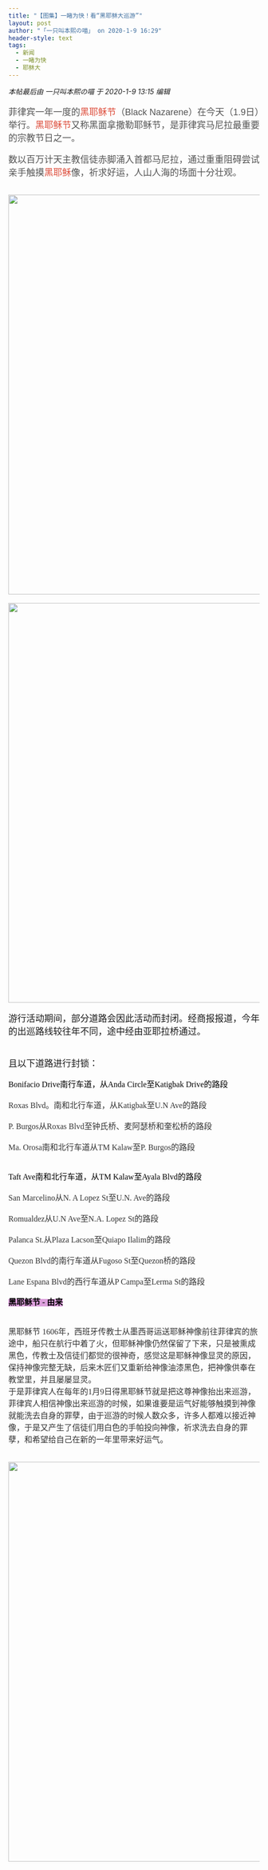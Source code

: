 ```yaml
---
title: "【图集】一睹为快！看“黑耶稣大巡游”"
layout: post
author: "「一只叫本熙の喵」 on 2020-1-9 16:29"
header-style: text
tags:
  - 新闻
  - 一睹为快
  - 耶稣大
---
```


<head></head>
<body>
 <i class="pstatus"> 本帖最后由 一只叫本熙の喵 于 2020-1-9 13:15 编辑 </i>
 <br> 
 <br> 
 <font face="Helvetica"><font size="4"><font color="#545454">菲律宾一年一度的</font><font color="#dd4b39">黑耶稣节</font><font color="#545454">（Black Nazarene）在今天（1.9日）举行。</font><font color="#dd4b39">黑耶稣节</font><font color="#545454">又称黑面拿撒勒耶稣节，是菲律宾马尼拉最重要的宗教节日之一。</font></font></font>
 <font color="#545454"><font face="Helvetica"><font size="4"><br> </font></font></font>
 <span id="flv_txm"></span>
 <script type="text/javascript" reload="1">$('flv_txm').innerHTML=(mobileplayer() ? "<iframe height='375' width='500' src='https://www.youtube.com/embed/VPKTd597zFM' frameborder=0 allowfullscreen></iframe>" : AC_FL_RunContent('width', '500', 'height', '375', 'allowNetworking', 'internal', 'allowScriptAccess', 'never', 'src', 'https://www.youtube.com/v/VPKTd597zFM&hl=zh_CN&fs=1', 'quality', 'high', 'bgcolor', '#ffffff', 'wmode', 'transparent', 'allowfullscreen', 'true'));</script>
 <br> 
 <font face="Helvetica"><font size="4"><font color="#545454">数以百万计天主教信徒赤脚涌入首都马尼拉，通过重重阻碍尝试亲手触摸</font><font color="#dd4b39">黑耶稣</font><font color="#545454">像，祈求好运，人山人海的场面十分壮观。</font></font></font>
 <br> 
 <span id="flv_ccm"></span>
 <script type="text/javascript" reload="1">$('flv_ccm').innerHTML=(mobileplayer() ? "<iframe height='375' width='500' src='https://www.youtube.com/embed/ObrRUkFTBvU' frameborder=0 allowfullscreen></iframe>" : AC_FL_RunContent('width', '500', 'height', '375', 'allowNetworking', 'internal', 'allowScriptAccess', 'never', 'src', 'https://www.youtube.com/v/ObrRUkFTBvU&hl=zh_CN&fs=1', 'quality', 'high', 'bgcolor', '#ffffff', 'wmode', 'transparent', 'allowfullscreen', 'true'));</script>
 <font face="arial, sans-serif"><font color="#545454"><br> </font></font>
 <br> 
 <ignore_js_op> 
  <img aid="1325955" src="https://bbs.boniu123.cc/data/attachment/forum/202001/09/122255rxg31ygy5jkjdjzq.png" zoomfile="data/attachment/forum/202001/09/122255rxg31ygy5jkjdjzq.png" file="data/attachment/forum/202001/09/122255rxg31ygy5jkjdjzq.png" width="800" inpost="1"> 
  <div class="tip tip_4 aimg_tip" id="aimg_1325955_menu" style="position: absolute; display: none" disautofocus="true"> 
   <div class="xs0"> 
    <p><strong>QQ图片20200109121836.png</strong> <em class="xg1">(1.03 MB, 下载次数: 0)</em></p> 
    <p> <a href="forum.php?mod=attachment&amp;aid=MTMyNTk1NXxjN2M0ZTNmZHwxNTc4NjI1Nzc0fDB8NTQ4NzYz&amp;nothumb=yes" target="_blank">下载附件</a> &nbsp;<a href="javascript:;" onclick="showWindow(this.id, this.getAttribute('url'), 'get', 0);" id="savephoto_1325955" url="home.php?mod=spacecp&amp;ac=album&amp;op=saveforumphoto&amp;aid=1325955&amp;handlekey=savephoto_1325955">保存到相册</a> </p> 
    <p class="xg1 y"><span title="2020-1-9 12:22">昨天&nbsp;12:22</span> 上传</p> 
   </div> 
   <div class="tip_horn"></div> 
  </div> 
 </ignore_js_op> 
 <br> 
 <br> 
 <ignore_js_op> 
  <img aid="1325956" src="https://bbs.boniu123.cc/data/attachment/forum/202001/09/122255qsz8rrc802oicwno.png" zoomfile="data/attachment/forum/202001/09/122255qsz8rrc802oicwno.png" file="data/attachment/forum/202001/09/122255qsz8rrc802oicwno.png" width="800" inpost="1"> 
  <div class="tip tip_4 aimg_tip" id="aimg_1325956_menu" style="position: absolute; display: none" disautofocus="true"> 
   <div class="xs0"> 
    <p><strong>QQ图片20200109121822.png</strong> <em class="xg1">(899.21 KB, 下载次数: 0)</em></p> 
    <p> <a href="forum.php?mod=attachment&amp;aid=MTMyNTk1NnxkY2U5NWEzOXwxNTc4NjI1Nzc0fDB8NTQ4NzYz&amp;nothumb=yes" target="_blank">下载附件</a> &nbsp;<a href="javascript:;" onclick="showWindow(this.id, this.getAttribute('url'), 'get', 0);" id="savephoto_1325956" url="home.php?mod=spacecp&amp;ac=album&amp;op=saveforumphoto&amp;aid=1325956&amp;handlekey=savephoto_1325956">保存到相册</a> </p> 
    <p class="xg1 y"><span title="2020-1-9 12:22">昨天&nbsp;12:22</span> 上传</p> 
   </div> 
   <div class="tip_horn"></div> 
  </div> 
 </ignore_js_op> 
 <br> 
 <br> 
 <font face="Helvetica"><font size="4">游行活动期间，部分道路会因此活动而封闭。经商报报道，今年的出巡路线较往年不同，途中经由亚耶拉桥通过。</font></font>
 <br> 
 <font face="Helvetica"><font size="4"><br> </font></font>
 <br> 
 <font face="Helvetica"><font size="4">且以下道路进行封锁：</font></font>
 <br> 
 <br> 
 <div align="left"> 
  <font face="微软雅黑"><font style="font-size:16px"><font color="#000"><font face="微软雅黑"><font size="3">Bonifacio Drive南行车道，从Anda Circle至Katigbak Drive的路段</font></font></font></font></font> 
 </div> 
 <div align="left"> 
  <font face="微软雅黑"><font style="font-size:16px"><font color="#333333"><font face="微软雅黑"><font size="3"><br> Roxas Blvd。南和北行车道，从Katigbak至U.N Ave的路段</font></font></font></font></font> 
 </div> 
 <div align="left"> 
  <font face="微软雅黑"><font style="font-size:16px"><font color="#333333"><font face="微软雅黑"><font size="3"><br> P. Burgos从Roxas Blvd至钟氏桥、麦阿瑟桥和奎松桥的路段</font></font></font></font></font> 
 </div> 
 <div align="left"> 
  <font face="微软雅黑"><font style="font-size:16px"><font color="#333333"><font face="微软雅黑"><font size="3"><br> Ma. Orosa南和北行车道从TM Kalaw至P. Burgos的路段</font></font></font></font></font> 
 </div>
 <br> 
 <div align="left"> 
  <font face="微软雅黑"><font style="font-size:16px"><font color="#333333"><font face="微软雅黑"><font size="3"><br> </font></font></font></font></font> 
 </div> 
 <div align="left"> 
  <div align="left"> 
   <font color="#444444"><font face="微软雅黑"><font style="font-size:16px"><font color="#000"><font face="微软雅黑"><font size="3">Taft Ave南和北行车道，从TM Kalaw至Ayala Blvd的路段</font></font></font></font></font></font> 
  </div> 
  <div align="left"> 
   <font color="#444444"><font face="微软雅黑"><font style="font-size:16px"><font color="#333333"><font face="微软雅黑"><font size="3"><br> San Marcelino从N. A Lopez St至U.N. Ave的路段</font></font></font></font></font></font> 
  </div> 
  <div align="left"> 
   <font color="#444444"><font face="微软雅黑"><font style="font-size:16px"><font color="#333333"><font face="微软雅黑"><font size="3"><br> Romualdez从U.N Ave至N.A. Lopez St的路段</font></font></font></font></font></font> 
  </div> 
  <div align="left"> 
   <font color="#444444"><font face="微软雅黑"><font style="font-size:16px"><font color="#333333"><font face="微软雅黑"><font size="3"><br> Palanca St.从Plaza Lacson至Quiapo Ilalim的路段</font></font></font></font></font></font> 
  </div> 
  <div align="left"> 
   <font color="#444444"><font face="微软雅黑"><font style="font-size:16px"><font color="#333333"><font face="微软雅黑"><font size="3"><br> Quezon Blvd的南行车道从Fugoso St至Quezon桥的路段</font></font></font></font></font></font> 
  </div> 
  <div align="left"> 
   <font color="#444444"><font face="微软雅黑"><font style="font-size:16px"><font color="#333333"><font face="微软雅黑"><font size="3"><br> Lane Espana Blvd的西行车道从P Campa至Lerma St的路段</font></font></font></font></font></font> 
  </div> 
  <br> 
  <font face="微软雅黑"><font color="#000000"><font style="background-color:plum"><font style="font-size:16px"><strong>黑耶稣节 - 由来</strong></font></font></font></font> 
  <br> 
  <font face="微软雅黑"><font color="#333333"><font style="font-size:16px"><br> </font></font></font> 
  <br> 
  <font face="微软雅黑"><font color="#333333"><font style="font-size:16px">黑耶稣节 1606年，西班牙传教士从墨西哥运送耶稣神像前往菲律宾的旅途中，船只在航行中着了火，但耶稣神像仍然保留了下来，只是被熏成黑色，传教士及信徒们都觉的很神奇，感觉这是耶稣神像显灵的原因，保持神像完整无缺，后来木匠们又重新给神像油漆黑色，把神像供奉在教堂里，并且屡屡显灵。</font></font></font> 
  <br> 
  <font face="微软雅黑"><font color="#333333"><font style="font-size:16px">于是菲律宾人在每年的1月9日得黑耶稣节就是把这尊神像抬出来巡游，菲律宾人相信神像出来巡游的时候，如果谁要是运气好能够触摸到神像就能洗去自身的罪孽，由于巡游的时候人数众多，许多人都难以接近神像，于是又产生了信徒们用白色的手帕投向神像，祈求洗去自身的罪孽，和希望给自己在新的一年里带来好运气。</font></font></font> 
  <br> 
  <br> 
  <br> 
 </div> 
 <ignore_js_op> 
  <img aid="1325957" src="https://bbs.boniu123.cc/data/attachment/forum/202001/09/122256cmgmzuoogvkgryrv.png" zoomfile="data/attachment/forum/202001/09/122256cmgmzuoogvkgryrv.png" file="data/attachment/forum/202001/09/122256cmgmzuoogvkgryrv.png" width="800" inpost="1"> 
  <div class="tip tip_4 aimg_tip" id="aimg_1325957_menu" style="position: absolute; display: none" disautofocus="true"> 
   <div class="xs0"> 
    <p><strong>QQ图片20200109121812.png</strong> <em class="xg1">(780.14 KB, 下载次数: 0)</em></p> 
    <p> <a href="forum.php?mod=attachment&amp;aid=MTMyNTk1N3w4NzNjN2Y1OHwxNTc4NjI1Nzc0fDB8NTQ4NzYz&amp;nothumb=yes" target="_blank">下载附件</a> &nbsp;<a href="javascript:;" onclick="showWindow(this.id, this.getAttribute('url'), 'get', 0);" id="savephoto_1325957" url="home.php?mod=spacecp&amp;ac=album&amp;op=saveforumphoto&amp;aid=1325957&amp;handlekey=savephoto_1325957">保存到相册</a> </p> 
    <p class="xg1 y"><span title="2020-1-9 12:22">昨天&nbsp;12:22</span> 上传</p> 
   </div> 
   <div class="tip_horn"></div> 
  </div> 
 </ignore_js_op> 
 <br> 
 <br> 
 <br> 
 <br> 
 <font color="#545454"><font face="arial, sans-serif"><br> </font></font>
 <br> 
 <br> 
 <br>
</body>


